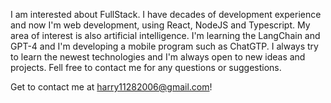I am interested about FullStack.
I have decades of development experience and now I'm web development, using React, NodeJS and Typescript.
My area of interest is also artificial intelligence.
I'm learning the LangChain and GPT-4 and I'm developing a mobile program such as ChatGTP.
I always try to learn the newest technologies and I'm always open to new ideas and projects.
Fell free to contact me for any questions or suggestions.

Get to contact me at harry11282006@gmail.com!
